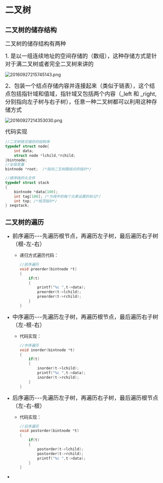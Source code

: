 # 二叉树

## 二叉树的储存结构

<font size = 4>二叉树的储存结构有两种</font>

<font size = 4>1. 是以一组连续地址的空间存储的（数组），这种存储方式是针对于满二叉树或者完全二叉树来讲的</font>

![20160927215745143.png](https://upload-images.jianshu.io/upload_images/9140378-e24a11a1b6448347.png?imageMogr2/auto-orient/strip%7CimageView2/2/w/840)

<font size = 4>2、包装一个结点存储内容并连接起来（类似于链表），这个结点包括指针域和值域，指针域又包括两个内容（_left 和 _right,分别指向左子树与右子树），任意一种二叉树都可以利用这种存储方式</font>

![20160927214353030.png](https://upload-images.jianshu.io/upload_images/9140378-9d2dc5ed99702177.png?imageMogr2/auto-orient/strip%7CimageView2/2/w/840)


<font size = 4>代码实现</font>

```c
//二叉树链式储存的结构体 
typedef struct node{
	int data;
	struct node *lchild,*rchild;
}bintnode;
//全局变量 
bintnode *root;  /*指向二叉树跟结点的指针*/ 

//顺序栈的头文件
typedef struct stack
{
	bintnode *data[100];  
	int tag[100]; /*为栈中的每个元素设置的标记*/
	int top; /*栈顶指针*/ 
} seqstack; 
```

## 二叉树的遍历

+ <font size = 4>前序遍历---先遍历根节点，再遍历左子树，最后遍历右子树（根-左-右）</font>
  + 递归方式遍历代码：
    ```c
    //前序遍历
    void preorder(bintnode *t)
    {
        if(t)
        {
            printf("%c ",t->data);
            preorder(t->lchild);
            preorder(t->rchild);
        }
    }
    ```

+ <font size = 4>中序遍历---先遍历左子树，再遍历根节点，最后遍历右子树（左-根-右）</font>
  + 代码实现：
    ```c
    //中序遍历
    void inorder(bintnode *t)
    {
        if(t)
        {
            inorder(t->lchild);
            printf("%c ",t->data);
            inorder(t->rchild);
        }
    }
    ```
+ <font size = 4>后序遍历---先遍历左子树，再遍历右子树，最后遍历根节点（左-右-根）</font>
  + 代码实现：
    ```c
    //后序遍历
    void postorder(bintnode *t)
    {
        if(t)
        {
            postorder(t->lchild);
            postorder(t->rchild);
            printf("%c ",t->data);
        }
    }
    ```
+ <font size = 4></font>